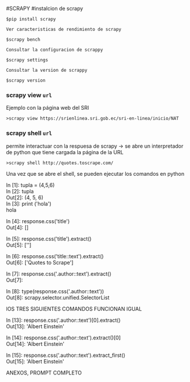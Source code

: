 #SCRAPY
#instalcion de scrapy

```
$pip install scrapy
```

```
Ver caracteristicas de rendimiento de scrapy
```

```
$scrapy bench
```

```
Consultar la configuracion de scrappy
```

```
$scrapy settings
```

```
Consultar la version de scrappy
```

```
$scrapy version
```

### scrapy view `url`

Ejemplo con la página web del SRI

```
>scrapy view https://srienlinea.sri.gob.ec/sri-en-linea/inicio/NAT
```

### scrapy shell `url`

permite interactuar con la respuesa de scrapy -> se abre un interpretador de python que tiene cargada la página de la URL

```
>scrapy shell http://quotes.toscrape.com/
```

Una vez que se abre el shell, se pueden ejecutar los comandos en python

In [1]: tupla = (4,5,6)  
In [2]: tupla  
Out[2]: (4, 5, 6)  
In [3]: print ('hola')  
hola

In [4]: response.css('title')  
Out[4]: [<Selector xpath='descendant-or-self::title' data='<title>Quotes to Scrape</title>'>]

In [5]: response.css('title').extract()  
Out[5]: ['<title>Quotes to Scrape</title>']

In [6]: response.css('title::text').extract()  
Out[6]: ['Quotes to Scrape']

In [7]: response.css('.author::text').extract()  
Out[7]:

In [8]: type(response.css('.author::text'))  
Out[8]: scrapy.selector.unified.SelectorList

lOS TRES SIGUIENTES COMANDOS FUNCIONAN IGUAL

<!--  -->

In [13]: response.css('.author::text')[0].extract()  
Out[13]: 'Albert Einstein'

In [14]: response.css('.author::text').extract()[0]  
Out[14]: 'Albert Einstein'

In [15]: response.css('.author::text').extract_first()  
Out[15]: 'Albert Einstein'

<!--  -->

ANEXOS, PROMPT COMPLETO

<!--



 -->
